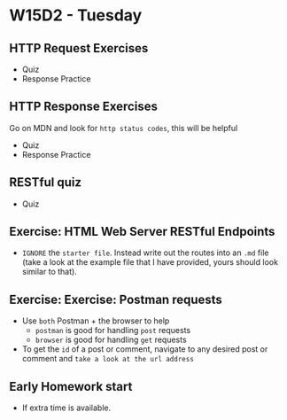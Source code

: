 # W15D2 - Tuesday

## HTTP Request Exercises
- Quiz
- Response Practice
  
## HTTP Response Exercises
Go on MDN and look for `http status codes`, this will be helpful
- Quiz
- Response Practice


## RESTful quiz
- Quiz 

## Exercise: HTML Web Server RESTful Endpoints
- `IGNORE` the `starter file`. Instead write out the routes into an `.md` file (take a look at the example file that I have provided, yours should look similar to that).

## Exercise: Exercise: Postman requests
- Use `both` Postman + the browser to help 
  - `postman` is good for handling `post` requests
  - `browser` is good for handling `get` requests
- To get the `id` of a post or comment, navigate to any desired post or comment and `take a look at the url address`

## Early Homework start
- If extra time is available.